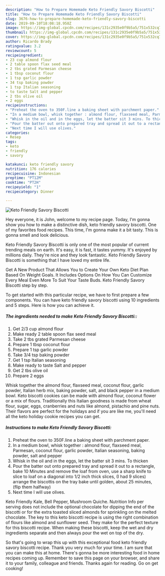 ```yaml
---
description: "How to Prepare Homemade Keto Friendly Savory Biscotti"
title: "How to Prepare Homemade Keto Friendly Savory Biscotti"
slug: 3676-how-to-prepare-homemade-keto-friendly-savory-biscotti
date: 2019-09-10T18:08:18.958Z
image: https://img-global.cpcdn.com/recipes/131c2935e0f9b5a5/751x532cq70/keto-friendly-savory-biscotti-recipe-main-photo.jpg
thumbnail: https://img-global.cpcdn.com/recipes/131c2935e0f9b5a5/751x532cq70/keto-friendly-savory-biscotti-recipe-main-photo.jpg
cover: https://img-global.cpcdn.com/recipes/131c2935e0f9b5a5/751x532cq70/keto-friendly-savory-biscotti-recipe-main-photo.jpg
author: Ricardo Brady
ratingvalue: 3.2
reviewcount: 5
recipeingredient:
- 23 cup almond flour
- 2 table spoon flax seed meal
- 2 tbs grated Parmesan cheese
- 1 tbsp coconut flour
- 1 tsp garlic powder
- 34 tsp baking powder
- 1 tsp Italian seasoning
- to taste Salt and pepper
- 2 tbs olive oil
- 2 eggs
recipeinstructions:
- "Preheat the oven to 350F.line a baking sheet with parchment paper."
- "In a medium bowl, whisk together : almond flour, flaxseed meal, Parmesan, coconut flour, garlic powder, Italian seasoning, baking powder, salt and pepper"
- "Whisk in the oil and in the eggs, let the batter sit 3 mins. To thicken"
- "Pour the batter out onto prepared tray and spread it out to a rectangle, bake 10 Minutes and remove the loaf from oven, use a sharp knife to slice to loaf on a diagonal into 1/2 inch thick slices, (I had 9 slices) arrange the biscottis on the tray bake until golden, about 25 minutes, (flip them halfway)"
- "Next time I will use olives."
categories:
- Resep
tags:
- keto
- friendly
- savory

katakunci: keto friendly savory
nutrition: 176 calories
recipecuisine: Indonesian
preptime: "PT12M"
cooktime: "PT2H"
recipeyield: "1"
recipecategory: Dinner

---
```



![Keto Friendly Savory Biscotti](https://img-global.cpcdn.com/recipes/131c2935e0f9b5a5/751x532cq70/keto-friendly-savory-biscotti-recipe-main-photo.jpg)

Hey everyone, it is John, welcome to my recipe page. Today, I'm gonna show you how to make a distinctive dish, keto friendly savory biscotti. One of my favorites food recipes. This time, I'm gonna make it a bit tasty. This is gonna smell and look delicious.

Keto Friendly Savory Biscotti is only one of the most popular of current trending meals on earth. It's easy, it is fast, it tastes yummy. It's enjoyed by millions daily. They're nice and they look fantastic. Keto Friendly Savory Biscotti is something that I have loved my entire life.

Get A New Product That Allows You to Create Your Own Keto Diet Plan Based On Weight Goals. It Includes Options On How You Can Customize Every Meal Even More To Suit Your Taste Buds. Keto Friendly Savory Biscotti step by step.


To get started with this particular recipe, we have to first prepare a few components. You can have keto friendly savory biscotti using 10 ingredients and 5 steps. Here is how you can achieve it.

##### The ingredients needed to make Keto Friendly Savory Biscotti::

1. Get 2/3 cup almond flour
1. Make ready 2 table spoon flax seed meal
1. Take 2 tbs grated Parmesan cheese
1. Prepare 1 tbsp coconut flour
1. Prepare 1 tsp garlic powder
1. Take 3/4 tsp baking powder
1. Get 1 tsp Italian seasoning
1. Make ready to taste Salt and pepper
1. Get 2 tbs olive oil
1. Prepare 2 eggs


Whisk together the almond flour, flaxseed meal, coconut flour, garlic powder, Italian herb mix, baking powder, salt, and black pepper in a medium bowl. Keto biscotti cookies can be made with almond flour, coconut flower or a mix of flours. Traditionally this Italian goodness is made from wheat flour, sugar, eggs, cranberries and nuts like almond, pistachio and pine nuts. Their flavors are perfect for the holidays and if you are like me, you&#39;ll need all the keto holiday cookie recipes you can get. 

##### Instructions to make Keto Friendly Savory Biscotti:

1. Preheat the oven to 350F.line a baking sheet with parchment paper.
1. In a medium bowl, whisk together : almond flour, flaxseed meal, Parmesan, coconut flour, garlic powder, Italian seasoning, baking powder, salt and pepper
1. Whisk in the oil and in the eggs, let the batter sit 3 mins. To thicken
1. Pour the batter out onto prepared tray and spread it out to a rectangle, bake 10 Minutes and remove the loaf from oven, use a sharp knife to slice to loaf on a diagonal into 1/2 inch thick slices, (I had 9 slices) arrange the biscottis on the tray bake until golden, about 25 minutes, (flip them halfway)
1. Next time I will use olives.


Keto Friendly Kale, Bell Pepper, Mushroom Quiche. Nutrition Info per serving does not include the optional chocolate for dipping the end of the biscotti or for the extra toasted sliced almonds for sprinkling on the melted chocolate. The key to this keto biscotti recipe is using the right combination of flours like almond and sunflower seed. They make for the perfect texture for this biscotti recipe. When making these biscotti, keep the wet and dry ingredients separate and then always pour the wet on top of the dry. 

So that's going to wrap this up with this exceptional food keto friendly savory biscotti recipe. Thank you very much for your time. I am sure that you can make this at home. There's gonna be more interesting food in home recipes coming up. Remember to save this page on your browser, and share it to your family, colleague and friends. Thanks again for reading. Go on get cooking!

